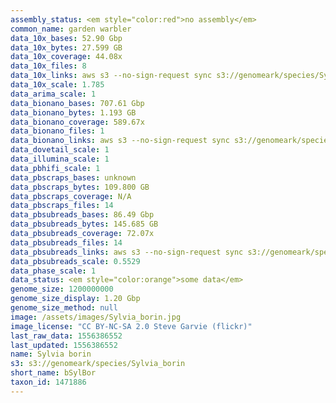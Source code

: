 ```yaml
---
assembly_status: <em style="color:red">no assembly</em>
common_name: garden warbler
data_10x_bases: 52.90 Gbp
data_10x_bytes: 27.599 GB
data_10x_coverage: 44.08x
data_10x_files: 8
data_10x_links: aws s3 --no-sign-request sync s3://genomeark/species/Sylvia_borin/bSylBor1/genomic_data/10x/ .<br>
data_10x_scale: 1.785
data_arima_scale: 1
data_bionano_bases: 707.61 Gbp
data_bionano_bytes: 1.193 GB
data_bionano_coverage: 589.67x
data_bionano_files: 1
data_bionano_links: aws s3 --no-sign-request sync s3://genomeark/species/Sylvia_borin/bSylBor1/genomic_data/bionano/ .<br>
data_dovetail_scale: 1
data_illumina_scale: 1
data_pbhifi_scale: 1
data_pbscraps_bases: unknown
data_pbscraps_bytes: 109.800 GB
data_pbscraps_coverage: N/A
data_pbscraps_files: 14
data_pbsubreads_bases: 86.49 Gbp
data_pbsubreads_bytes: 145.685 GB
data_pbsubreads_coverage: 72.07x
data_pbsubreads_files: 14
data_pbsubreads_links: aws s3 --no-sign-request sync s3://genomeark/species/Sylvia_borin/bSylBor1/genomic_data/pacbio/ . --exclude "*scraps.bam* --exclude "*ccs.bam*"<br>
data_pbsubreads_scale: 0.5529
data_phase_scale: 1
data_status: <em style="color:orange">some data</em>
genome_size: 1200000000
genome_size_display: 1.20 Gbp
genome_size_method: null
image: /assets/images/Sylvia_borin.jpg
image_license: "CC BY-NC-SA 2.0 Steve Garvie (flickr)"
last_raw_data: 1556386552
last_updated: 1556386552
name: Sylvia borin
s3: s3://genomeark/species/Sylvia_borin
short_name: bSylBor
taxon_id: 1471886
---
```

